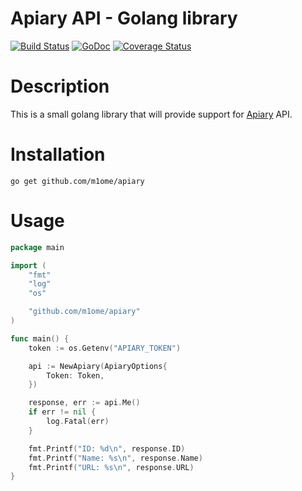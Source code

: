 # Apiary API - Golang library

[![Build Status](https://travis-ci.org/m1ome/apiary.svg?branch=master)](https://travis-ci.org/m1ome/apiary)
[![GoDoc](https://godoc.org/github.com/m1ome/apiary?status.svg)](https://godoc.org/github.com/m1ome/apiary)
[![Coverage Status](https://coveralls.io/repos/github/m1ome/apiary/badge.svg?branch=master)](https://coveralls.io/github/m1ome/apiary?branch=master)

# Description
This is a small golang library that will provide support for [Apiary](apiary.io) API.

# Installation
```
go get github.com/m1ome/apiary
```

# Usage
```go
package main

import (
    "fmt"
    "log"
    "os"

    "github.com/m1ome/apiary"
)

func main() {
    token := os.Getenv("APIARY_TOKEN")

    api := NewApiary(ApiaryOptions{
        Token: Token,
    })

    response, err := api.Me()
    if err != nil {
        log.Fatal(err)
    }

    fmt.Printf("ID: %d\n", response.ID)
    fmt.Printf("Name: %s\n", response.Name)
    fmt.Printf("URL: %s\n", response.URL)
}

```